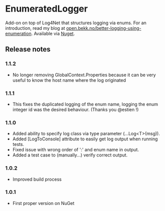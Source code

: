 # EnumeratedLogger

Add-on on top of Log4Net that structures logging via enums. For an introduction, read my blog at [open.bekk.no/better-logging-using-enumeration](http://open.bekk.no/better-logging-using-enumeration).
Available via [Nuget](https://www.nuget.org/packages/EnumeratedLogger).

## Release notes

### 1.1.2
 * No longer removing GlobalContext.Properties because it can be very useful to know the host name where the log originated

### 1.1.1
 * This fixes the duplicated logging of the enum name, logging the enum integer id was the desired behaviour. (Thanks you @estien !)

### 1.1.0
 * Added ability to specify log class via type parameter (...Log&lt;T&gt;(msg)).
 * Added [LogToConsole] attribute to easily get log output when running tests.
 * Fixed issue with wrong order of ':' and enum name in output.
 * Added a test case to (manually...) verify correct output.

### 1.0.2
 * Improved build process


### 1.0.1
 * First proper version on NuGet
